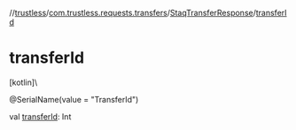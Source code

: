 //[trustless](../../../index.md)/[com.trustless.requests.transfers](../index.md)/[StaqTransferResponse](index.md)/[transferId](transfer-id.md)

# transferId

[kotlin]\

@SerialName(value = &quot;TransferId&quot;)

val [transferId](transfer-id.md): Int
